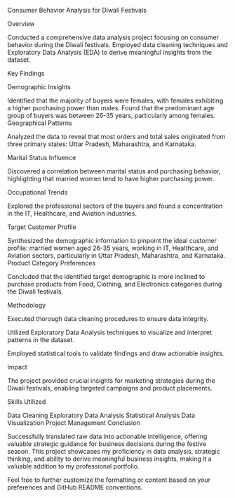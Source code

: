 Consumer Behavior Analysis for Diwali Festivals

Overview

Conducted a comprehensive data analysis project focusing on consumer behavior during the Diwali festivals. Employed data cleaning techniques and Exploratory Data Analysis (EDA) to derive meaningful insights from the dataset.

Key Findings

Demographic Insights

Identified that the majority of buyers were females, with females exhibiting a higher purchasing power than males.
Found that the predominant age group of buyers was between 26-35 years, particularly among females.
Geographical Patterns

Analyzed the data to reveal that most orders and total sales originated from three primary states: Uttar Pradesh, Maharashtra, and Karnataka.

Marital Status Influence

Discovered a correlation between marital status and purchasing behavior, highlighting that married women tend to have higher purchasing power.

Occupational Trends

Explored the professional sectors of the buyers and found a concentration in the IT, Healthcare, and Aviation industries.

Target Customer Profile

Synthesized the demographic information to pinpoint the ideal customer profile: married women aged 26-35 years, working in IT, Healthcare, and Aviation sectors, particularly in Uttar Pradesh, Maharashtra, and Karnataka.
Product Category Preferences

Concluded that the identified target demographic is more inclined to purchase products from Food, Clothing, and Electronics categories during the Diwali festivals.

Methodology

Executed thorough data cleaning procedures to ensure data integrity.

Utilized Exploratory Data Analysis techniques to visualize and interpret patterns in the dataset.

Employed statistical tools to validate findings and draw actionable insights.

Impact

The project provided crucial insights for marketing strategies during the Diwali festivals, enabling targeted campaigns and product placements.

Skills Utilized

Data Cleaning
Exploratory Data Analysis
Statistical Analysis
Data Visualization
Project Management
Conclusion

Successfully translated raw data into actionable intelligence, offering valuable strategic guidance for business decisions during the festive season. This project showcases my proficiency in data analysis, strategic thinking, and ability to derive meaningful business insights, making it a valuable addition to my professional portfolio.

Feel free to further customize the formatting or content based on your preferences and GitHub README conventions.
